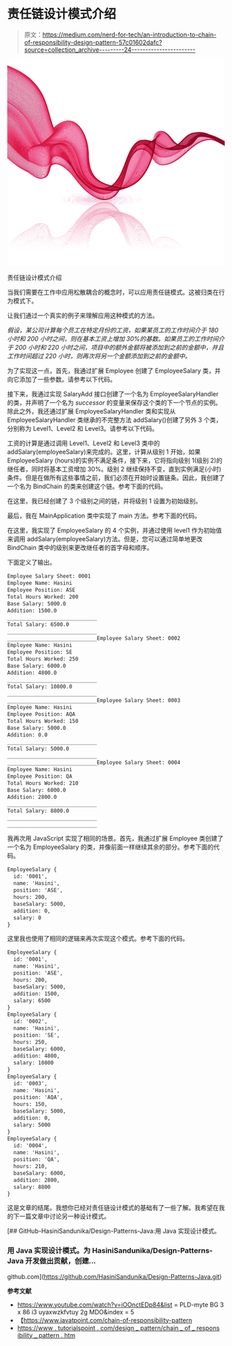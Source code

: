 # 责任链设计模式介绍

> 原文：<https://medium.com/nerd-for-tech/an-introduction-to-chain-of-responsibility-design-pattern-57c01602dafc?source=collection_archive---------24----------------------->

![](img/59c474c7d85b1c3346d5c8b5328044a8.png)

责任链设计模式介绍

当我们需要在工作中应用松散耦合的概念时，可以应用责任链模式。这被归类在行为模式下。

让我们通过一个真实的例子来理解应用这种模式的方法。

*假设，某公司计算每个员工在特定月份的工资，如果某员工的工作时间介于 180 小时和 200 小时之间，则在基本工资上增加 30%的基数。如果员工的工作时间介于 200 小时和 220 小时之间，项目中的额外金额将被添加到之前的金额中，并且工作时间超过 220 小时，则再次将另一个金额添加到之前的金额中。*

为了实现这一点，首先，我通过扩展 Employee 创建了 EmployeeSalary 类，并向它添加了一些参数。请参考以下代码。

接下来，我通过实现 SalaryAdd 接口创建了一个名为 EmployeeSalaryHandler 的类，并声明了一个名为 *successor* 的变量来保存这个类的下一个节点的实例。除此之外，我还通过扩展 EmployeeSalaryHandler 类和实现从 EmployeeSalaryHandler 类继承的不完整方法 addSalary()创建了另外 3 个类，分别称为 Level1、Level2 和 Level3。请参考以下代码。

工资的计算是通过调用 Level1、Level2 和 Level3 类中的 addSalary(employeeSalary)来完成的。这里，计算从级别 1 开始，如果 EmployeeSalary (hours)的实例不满足条件，接下来，它将指向级别 1(级别 2)的继任者，同时将基本工资增加 30%。级别 2 继续保持不变，直到实例满足(小时)条件。但是在做所有这些事情之前，我们必须在开始时设置链条。因此，我创建了一个名为 BindChain 的类来创建这个链。参考下面的代码。

在这里，我已经创建了 3 个级别之间的链，并将级别 1 设置为初始级别。

最后，我在 MainApplication 类中实现了 main 方法。参考下面的代码。

在这里，我实现了 EmployeeSalary 的 4 个实例，并通过使用 level1 作为初始值来调用 addSalary(employeeSalary)方法。但是，您可以通过简单地更改 BindChain 类中的级别来更改继任者的首字母和顺序。

下面定义了输出。

```
Employee Salary Sheet: 0001
Employee Name: Hasini
Employee Position: ASE
Total Hours Worked: 200
Base Salary: 5000.0
Addition: 1500.0
_____________________________
Total Salary: 6500.0
_____________________________
_____________________________Employee Salary Sheet: 0002
Employee Name: Hasini
Employee Position: SE
Total Hours Worked: 250
Base Salary: 6000.0
Addition: 4800.0
_____________________________
Total Salary: 10800.0
_____________________________
_____________________________Employee Salary Sheet: 0003
Employee Name: Hasini
Employee Position: AQA
Total Hours Worked: 150
Base Salary: 5000.0
Addition: 0.0
_____________________________
Total Salary: 5000.0
_____________________________
_____________________________Employee Salary Sheet: 0004
Employee Name: Hasini
Employee Position: QA
Total Hours Worked: 210
Base Salary: 6000.0
Addition: 2800.0
_____________________________
Total Salary: 8800.0
_____________________________
_____________________________
```

我再次用 JavaScript 实现了相同的场景。首先，我通过扩展 Employee 类创建了一个名为 EmployeeSalary 的类，并像前面一样继续其余的部分。参考下面的代码。

```
EmployeeSalary {   
  id: '0001',      
  name: 'Hasini',  
  position: 'ASE', 
  hours: 200,      
  baseSalary: 5000,
  addition: 0,     
  salary: 0        
}
```

这里我也使用了相同的逻辑来再次实现这个模式。参考下面的代码。

```
EmployeeSalary {   
  id: '0001',      
  name: 'Hasini',  
  position: 'ASE', 
  hours: 200,      
  baseSalary: 5000,
  addition: 1500,  
  salary: 6500     
}
EmployeeSalary {
  id: '0002',
  name: 'Hasini',
  position: 'SE',
  hours: 250,
  baseSalary: 6000,
  addition: 4800,
  salary: 10800
}
EmployeeSalary {
  id: '0003',
  name: 'Hasini',
  position: 'AQA',
  hours: 150,
  baseSalary: 5000,
  addition: 0,
  salary: 5000
}
EmployeeSalary {
  id: '0004',
  name: 'Hasini',
  position: 'QA',
  hours: 210,
  baseSalary: 6000,
  addition: 2800,
  salary: 8800
}
```

这是文章的结尾。我想你已经对责任链设计模式的基础有了一些了解。我希望在我的下一篇文章中讨论另一种设计模式。

[](https://github.com/HasiniSandunika/Design-Patterns-Java.git) [## GitHub-HasiniSandunika/Design-Patterns-Java:用 Java 实现设计模式。

### 用 Java 实现设计模式。为 HasiniSandunika/Design-Patterns-Java 开发做出贡献，创建…

github.com](https://github.com/HasiniSandunika/Design-Patterns-Java.git) 

**参考文献**

*   https://www.youtube.com/watch?v=iOOnctEDp84&list = PLD-myte BG 3 x 86 i3 uyaxwzkfvtuy 2g MDO&index = 5
*   【https://www.javatpoint.com/chain-of-responsibility-pattern 
*   [https://www . tutorialspoint . com/design _ pattern/chain _ of _ respons ibility _ pattern . htm](https://www.tutorialspoint.com/design_pattern/chain_of_responsibility_pattern.htm)